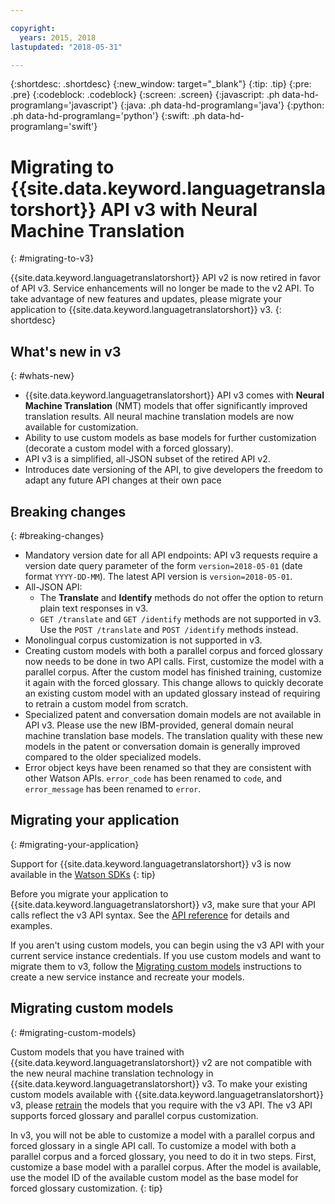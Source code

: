 ```yaml
---

copyright:
  years: 2015, 2018
lastupdated: "2018-05-31"

---
```


{:shortdesc: .shortdesc}
{:new_window: target="_blank"}
{:tip: .tip}
{:pre: .pre}
{:codeblock: .codeblock}
{:screen: .screen}
{:javascript: .ph data-hd-programlang='javascript'}
{:java: .ph data-hd-programlang='java'}
{:python: .ph data-hd-programlang='python'}
{:swift: .ph data-hd-programlang='swift'}

# Migrating to {{site.data.keyword.languagetranslatorshort}} API v3 with Neural Machine Translation
{: #migrating-to-v3}

{{site.data.keyword.languagetranslatorshort}} API v2 is now retired in favor of API v3. Service enhancements will no longer be made to the v2 API. To take advantage of new features and updates, please migrate your application to {{site.data.keyword.languagetranslatorshort}} v3.
{: shortdesc}

## What's new in v3
{: #whats-new}

-  {{site.data.keyword.languagetranslatorshort}} API v3 comes with **Neural Machine Translation** (NMT) models that offer significantly improved translation results. All neural machine translation models are now available for customization.
-  Ability to use custom models as base models for further customization (decorate a custom model with a forced glossary).
-  API v3 is a simplified, all-JSON subset of the retired API v2.
-  Introduces date versioning of the API, to give developers the freedom to adapt any future API changes at their own pace

## Breaking changes
{: #breaking-changes}

- Mandatory version date for all API endpoints: API v3 requests require a version date query parameter of the form `version=2018-05-01` (date format `YYYY-DD-MM`). The latest API version is `version=2018-05-01`.
- All-JSON API:
  - The **Translate** and **Identify** methods do not offer the option to return plain text responses in v3.
  - `GET /translate` and `GET /identify` methods are not supported in v3. Use the `POST /translate` and `POST /identify` methods instead. 
- Monolingual corpus customization is not supported in v3.
- Creating custom models with both a parallel corpus and forced glossary now needs to be done in two API calls. First, customize the model with a parallel corpus. After the custom model has finished training, customize it again with the forced glossary. This change allows to quickly decorate an existing custom model with an updated glossary instead of requiring to retrain a custom model from scratch.
- Specialized patent and conversation domain models are not available in API v3. Please use the new IBM-provided, general domain neural machine translation base models. The translation quality with these new models in the patent or conversation domain is generally improved compared to the older specialized models.
- Error object keys have been renamed so that they are consistent with other Watson APIs. `error_code` has been renamed to `code`, and `error_message` has been renamed to `error`.


## Migrating your application
{: #migrating-your-application}

Support for {{site.data.keyword.languagetranslatorshort}} v3 is now available in the [Watson SDKs](https://console.bluemix.net/docs/services/watson/getting-started-sdks.html)
{: tip}

Before you migrate your application to {{site.data.keyword.languagetranslatorshort}} v3, make sure that your API calls reflect the v3 API syntax. See the [API reference](https://www.ibm.com/watson/developercloud/language-translator/api/v3) for details and examples.

If you aren't using custom models, you can begin using the v3 API with your current service instance credentials. If you use custom models and want to migrate them to v3, follow the [Migrating custom models](#migrating-custom-models) instructions to create a new service instance and recreate your models.


## Migrating custom models
{: #migrating-custom-models}

Custom models that you have trained with {{site.data.keyword.languagetranslatorshort}} v2 are not compatible with the new neural machine translation technology in {{site.data.keyword.languagetranslatorshort}} v3. To make your existing custom models available with {{site.data.keyword.languagetranslatorshort}} v3, please [retrain](customizing.html) the models that you require with the v3 API. The v3 API supports forced glossary and parallel corpus customization.

In v3, you will not be able to customize a model with a parallel corpus and forced glossary in a single API call. To customize a model with both a parallel corpus and a forced glossary, you need to do it in two steps. First, customize a base model with a parallel corpus. After the model is available, use the model ID of the available custom model as the base model for forced glossary customization.
{: tip}



















